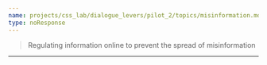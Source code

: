 ```yaml
---
name: projects/css_lab/dialogue_levers/pilot_2/topics/misinformation.md
type: noResponse
---
```


> Regulating information online to prevent the spread of misinformation

---
